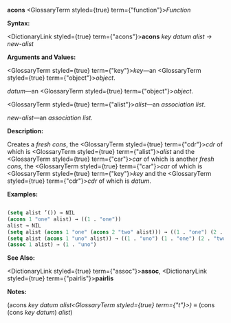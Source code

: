 **acons** <GlossaryTerm styled={true} term={"function"}><i>Function</i></GlossaryTerm> 



**Syntax:** 



<DictionaryLink styled={true} term={"acons"}><b>acons</b></DictionaryLink> *key datum alist → new-alist* 



**Arguments and Values:** 



<GlossaryTerm styled={true} term={"key"}><i>key</i></GlossaryTerm>—an <GlossaryTerm styled={true} term={"object"}><i>object</i></GlossaryTerm>. 



*datum*—an <GlossaryTerm styled={true} term={"object"}><i>object</i></GlossaryTerm>. 



<GlossaryTerm styled={true} term={"alist"}><i>alist</i></GlossaryTerm>—an *association list*. 



*new-alist*—an *association list*. 



**Description:** 



Creates a *fresh cons*, the <GlossaryTerm styled={true} term={"cdr"}><i>cdr</i></GlossaryTerm> of which is <GlossaryTerm styled={true} term={"alist"}><i>alist</i></GlossaryTerm> and the <GlossaryTerm styled={true} term={"car"}><i>car</i></GlossaryTerm> of which is another *fresh cons*, the <GlossaryTerm styled={true} term={"car"}><i>car</i></GlossaryTerm> of which is <GlossaryTerm styled={true} term={"key"}><i>key</i></GlossaryTerm> and the <GlossaryTerm styled={true} term={"cdr"}><i>cdr</i></GlossaryTerm> of which is *datum*. 



**Examples:**
```lisp

(setq alist ’()) → NIL 
(acons 1 "one" alist) → ((1 . "one")) 
alist → NIL 
(setq alist (acons 1 "one" (acons 2 "two" alist))) → ((1 . "one") (2 . "two")) (assoc 1 alist) → (1 . "one") 
(setq alist (acons 1 "uno" alist)) → ((1 . "uno") (1 . "one") (2 . "two")) 
(assoc 1 alist) → (1 . "uno") 

```
**See Also:** 



<DictionaryLink styled={true} term={"assoc"}><b>assoc</b></DictionaryLink>, <DictionaryLink styled={true} term={"pairlis"}><b>pairlis</b></DictionaryLink> 



**Notes:** 



(acons *key datum alist<GlossaryTerm styled={true} term={"t"}><i>) </i></GlossaryTerm>≡* (cons (cons *key datum*) *alist*) 



